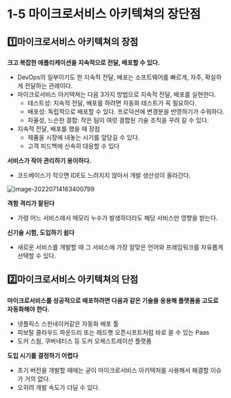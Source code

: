 # 1-5 마이크로서비스 아키텍쳐의 장단점

 ## 1️⃣마이크로서비스 아키텍쳐의 장점

**크고 복잡한 애플리케이션을 지속적으로 전달, 배포할 수 있다.**

+ DevOps의 일부이기도 한 지속적 전달, 배포는 소프트웨어를 빠르게, 자주, 확실하게 전달하는 관례이다.
+ 마이크로서비스 아키텍쳐는 다음 3가지 방법으로 지속적 전달, 배포를 실현한다.
  + 테스트성: 지속적 전달, 배포를 하려면 자동화 테스트가 꼭 필요하다.
  + 배포성: 독립적으로 배포할 수 있다. 프로덕션에 변경분을 반영하기가 수워하다.
  + 자율성, 느슨한 결합: 작은 팀이 여럿 결합된 기술 조직을 꾸려 갈 수 있다. 
+ 지속적 전달, 배포를 했을 때 장점
  + 제품을 시장에 내놓는 시기를 앞당길 수 있다.
  + 고객 피드백에 신속히 대응할 수 있다



**서비스가 작아 관리하기 용이하다.**

+ 코드베이스가 작으면 IDE도 느려지지 않아서 개발 생산성이 올라간다.

![image-20220714163400799](C:\Users\user\AppData\Roaming\Typora\typora-user-images\image-20220714163400799.png)

**격함 격리가 잘된다**

+ 가령 어느 서비스에서 메모리 누수가 발생하더라도 해당 서비스만 영향을 받는다.



**신기술 시험, 도입하기 쉽다**

+ 새로운 서비스를 개발할 때 그 서비스에 가장 알맞은 언어와 프레임워크를 자유롭게 선택할 수 있다.



## 2️⃣마이크로서비스 아키텍쳐의 단점

**마이크로서비스를 성공적으로 배포하려면 다음과 같은 기술을 응용해 플랫폼을 고도로 자동화해야 한다.**

+ 넷플릭스 스핀네이커같은 자동화 배포 툴
+ 피보탈 클라우드 파운드리 또는 레드햇 오픈시프트처럼 바로 쓸  수 있는 Paas
+ 도커 스웜, 쿠버네티스 등 도커 오케스트레이션 플랫폼

**도입 시기를 결정하기 어렵다**

+ 초기 버전을 개발할 때에는 굳이 마이크로서비스 아키텍처를 사용해서 해결할 이슈가 거의 없다. 
+ 오히려 개발 속도가 더딜 수 있다. 